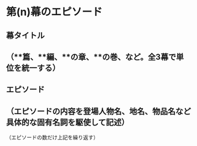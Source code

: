 # 第(n)幕のエピソード
## 幕タイトル
（**篇、**編、**の章、**の巻、など。全3幕で単位を統一する）
---
## エピソード
（エピソードの内容を登場人物名、地名、物品名など具体的な固有名詞を駆使して記述）
---
（エピソードの数だけ上記を繰り返す）
